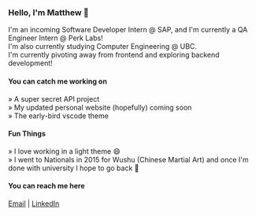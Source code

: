 ### Hello, I'm Matthew 👋
I'm an incoming Software Developer Intern @ SAP, and I'm currently a QA Engineer Intern @ Perk Labs!\
I'm also currently studying Computer Engineering @ UBC.\
I'm currently pivoting away from frontend and exploring backend development!
#### You can catch me working on
» A super secret API project\
» My updated personal website (hopefully) coming soon\
» The early-bird vscode theme
#### Fun Things
» I love working in a light theme 😄\
» I went to Nationals in 2015 for Wushu (Chinese Martial Art) and once I'm done with university I hope to go back 🤞
#### You can reach me here
[Email](mattchow918@gmail.com) | [LinkedIn](https://www.linkedin.com/in/matthewpchow/)
<!--
**mpchow/mpchow** is a ✨ _special_ ✨ repository because its `README.md` (this file) appears on your GitHub profile.

Here are some ideas to get you started:

- 🔭 I’m currently working on ...
- 🌱 I’m currently learning ...
- 👯 I’m looking to collaborate on ...
- 🤔 I’m looking for help with ...
- 💬 Ask me about ...
- 📫 How to reach me: ...
- 😄 Pronouns: ...
- ⚡ Fun fact: ...
-->
